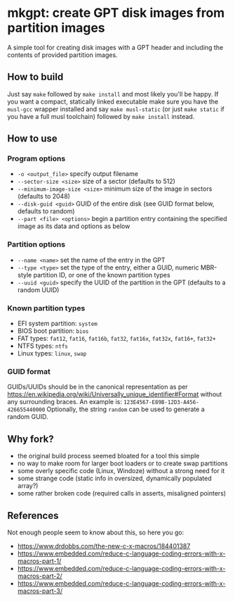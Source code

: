 # mkgpt: create GPT disk images from partition images

A simple tool for creating disk images with a GPT header and including the
contents of provided partition images.

## How to build

Just say `make` followed by `make install` and most likely you'll be happy.
If you want a compact, statically linked executable make sure you have the
`musl-gcc` wrapper installed and say `make musl-static` (or just `make static`
if you have a full musl toolchain) followed by `make install` instead.

## How to use

### Program options

- `-o <output_file>`
  specify output filename
- `--sector-size <size>`
  size of a sector (defaults to 512)
- `--minimum-image-size <size>`
  minimum size of the image in sectors (defaults to 2048)
- `--disk-guid <guid>`
  GUID of the entire disk (see GUID format below, defaults to random)
- `--part <file> <options>`
  begin a partition entry containing the specified image as its data and
  options as below

### Partition options

- `--name <name>`
  set the name of the entry in the GPT
- `--type <type>`
  set the type of the entry, either a GUID, numeric MBR-style partition ID, or
  one of the known partition types
- `--uuid <guid>`
  specify the UUID of the partition in the GPT (defaults to a random UUID)

### Known partition types

- EFI system partition: `system`
- BIOS boot partition: `bios`
- FAT types: `fat12`, `fat16`, `fat16b`, `fat32`, `fat16x`, `fat32x`, `fat16+`,
  `fat32+`
- NTFS types: `ntfs`
- Linux types: `linux`, `swap`

### GUID format

GUIDs/UUIDs should be in the canonical representation as per
https://en.wikipedia.org/wiki/Universally_unique_identifier#Format
without any surrounding braces.
An example is:
`123E4567-E89B-12D3-A456-426655440000`
Optionally, the string `random` can be used to generate a random GUID.

## Why fork?

- the original build process seemed bloated for a tool this simple
- no way to make room for larger boot loaders or to create swap partitions
- some overly specific code (Linux, Windoze) without a strong need for it
- some strange code (static info in oversized, dynamically populated array?)
- some rather broken code (required calls in asserts, misaligned pointers)

## References

Not enough people seem to know about this, so here you go:

- https://www.drdobbs.com/the-new-c-x-macros/184401387
- https://www.embedded.com/reduce-c-language-coding-errors-with-x-macros-part-1/
- https://www.embedded.com/reduce-c-language-coding-errors-with-x-macros-part-2/
- https://www.embedded.com/reduce-c-language-coding-errors-with-x-macros-part-3/

